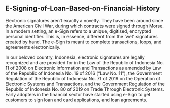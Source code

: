 ## E-Signing-of-Loan-Based-on-Financial-History

Electronic signatures aren’t exactly a novelty. They have been around since the American Civil War, during which contracts were signed through Morse. In a modern setting, an e-Sign refers to a unique, digitised, encrypted personal identifier. This is, in essence, different from the ‘wet’ signatures created by hand. The e-Sign is meant to complete transactions, loops, and agreements electronically.

In our beloved country, Indonesia, electronic signatures are legally recognized and are provided for in the Law of the Republic of Indonesia No. 11 of 2008 on Electronic Information and Transactions as amended by Law of the Republic of Indonesia No. 19 of 2016 (“Law No. 11”), the Government Regulation of the Republic of Indonesia No. 71 of 2019 on the Operation of Electronic Systems and Transactions, and the Government Regulation of the Republic of Indonesia No. 80 of 2019 on Trade Through Electronic Systems. Early adopters in the financial sector have started using e-Sign to get customers to sign loan and card applications, and loan agreements.
